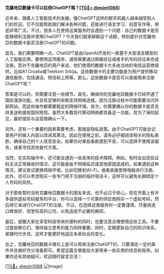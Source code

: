 **克羅地亞數據卡可以註冊ChatGPT嗎？[[TG💪+ @esim1088](https://t.me/s/esim1088)]**

近年来，随着人工智能技术的发展，像ChatGPT这样的聊天机器人越来越受到人们的欢迎。它不仅能帮助我们解决各种问题，还能进行语言学习、创意写作等，用途非常广泛。不过，很多人在使用这类服务时会遇到一个问题：自己的数据卡是否能够顺利注册并使用ChatGPT？今天我们就来聊聊这个话题，特别是针对克羅地亞的数据卡能否注册ChatGPT的问题。

首先，我们需要明确一点，ChatGPT是由OpenAI开发的一款基于大型语言模型的人工智能应用。要使用这项服务，通常需要通过邮箱验证或者手机号码验证来完成注册。而对于克羅地亞的用户来说，他们使用的数据卡大多由当地的电信运营商提供，比如A1 Croatia或Telekom Srbija。这些数据卡的主要功能是为用户提供移动通信服务，包括通话、短信和上网等。那么，这些数据卡是否可以直接用来注册ChatGPT呢？

答案是可以的，但需要注意一些细节。首先，确保你的克羅地亞数据卡已经开通了国际漫游功能，并且有足够的余额支持网络连接。因为注册过程中可能需要访问外部网站，而这些操作都需要稳定的网络环境。其次，你需要确认你的数据卡是否支持发送和接收国际短信。虽然大多数现代移动网络都具备这一功能，但为了保险起见，最好提前与运营商确认一下。

另外，还有一个重要的因素需要考虑，那就是隐私政策。由于ChatGPT可能会记录用户的输入内容以改进其算法，因此在使用之前，请务必仔细阅读相关的隐私条款，确保自己的个人信息安全。如果你对某些条款感到不安，可以选择不使用该服务，或者寻找其他替代方案。

当然，在实际操作中，还可能会遇到一些具体的技术障碍。例如，有时会出现验证码无法正常接收的情况，这可能是由于网络延迟或其他原因造成的。如果遇到这种情况，建议尝试更换网络环境，比如切换到Wi-Fi，或者直接使用电脑进行注册。此外，也可以考虑购买一张专门用于注册的临时电话卡，这样可以避免长期绑定个人号码的风险。

对于那些暂时没有克羅地亞数据卡的朋友来说，也不必过于担心。现在市面上有许多提供虚拟号码服务的平台，你可以选择一个可靠的供应商购买一个虚拟号码，然后用它来进行ChatGPT的注册。不过，在选择这类服务时一定要谨慎，尽量挑选口碑良好、信誉较高的公司，以免造成不必要的麻烦。

最后，提醒大家在享受科技带来的便利的同时，也要注意合理使用这些工具。不要过度依赖它们，保持独立思考的能力同样重要。同时，定期更新自己的知识体系，紧跟时代步伐，这样才能更好地适应未来社会的变化。

总之，克羅地亞的数据卡理论上是可以用来注册ChatGPT的，只要满足一定的条件并且做好充分准备即可。希望这篇文章能给大家带来一些实用的信息和指导。如果你还有其他疑问，欢迎随时留言交流！

[[TG💪+ @esim1088](https://t.me/s/esim1088) ![Image](https://i.postimg.cc/4NQfJmqS/Snipaste-2025-05-13-00-14-12.png)]